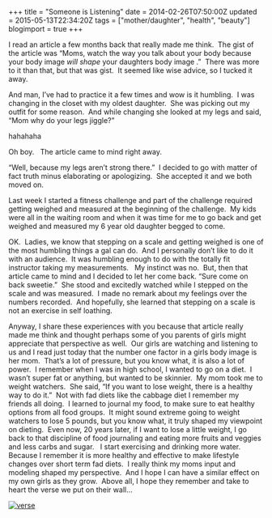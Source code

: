 +++
title = "Someone is Listening"
date = 2014-02-26T07:50:00Z
updated = 2015-05-13T22:34:20Z
tags = ["mother/daughter", "health", "beauty"]
blogimport = true 
+++

I read an article a few months back that really made me think.&#160; The gist of the article was “Moms, watch the way you talk about your body because 
your body image
 _will shape_ 
your daughters body image
.”&#160; There was more to it than that, but that was gist.&#160; It seemed like wise advice, so I tucked it away. 

And man, I’ve had to practice it a few times and wow is it humbling.&#160; I was changing in the closet with my oldest daughter.&#160; She was picking out my outfit for some reason.&#160; And while changing she looked at my legs and said, “Mom why do your legs jiggle?”&#160; 

hahahaha

Oh boy.&#160;&#160; The article came to mind right away. 

“Well, because my legs aren’t strong there.”&#160; I decided to go with matter of fact truth minus elaborating or apologizing.&#160; She accepted it and we both moved on. 

Last week I started a fitness challenge and part of the challenge required getting weighed and measured at the beginning of the challenge.&#160; My kids were all in the waiting room and when it was time for me to go back and get weighed and measured my 6 year old daughter begged to come. 

OK.&#160; Ladies, we know that stepping on a scale and getting weighed is one of the most humbling things a gal can do.&#160; And I personally don’t like to do it with an audience.&#160; It was humbling enough to do with the totally fit instructor taking my measurements.&#160;&#160; My instinct was no.&#160; But, then that article came to mind and I decided to let her come back. “Sure come on back sweetie.”&#160; She stood and excitedly watched while I stepped on the scale and was measured.&#160; I made no remark about my feelings over the numbers recorded.&#160; And hopefully, she learned that stepping on a scale is not an exercise in self loathing.&#160; 

Anyway, I share these experiences with you because that article really made me think and thought perhaps some of you parents of girls might appreciate that perspective as well.&#160; Our girls are watching and listening to us and I read just today that the number one factor in a girls body image is her mom.&#160; That’s a lot of pressure, but you know what, it is also a lot of power.&#160; I remember when I was in high school, I wanted to go on a diet.&#160; I wasn’t super fat or anything, but wanted to be skinnier.&#160; My mom took me to weight watchers.&#160; She said, “If you want to lose weight, there is a healthy way to do it.”&#160; Not with fad diets like the cabbage diet I remember my friends all doing.&#160; I learned to journal my food, to make sure to eat healthy options from all food groups.&#160; It might sound extreme going to weight watchers to lose 5 pounds, but you know what, it truly shaped my viewpoint on dieting.&#160; Even now, 20 years later, if I want to lose a little weight, I go back to that discipline of food journaling and eating more fruits and veggies and less carbs and sugar.&#160;&#160; I start exercising and drinking more water.&#160; Because I remember it is more healthy and effective to make lifestyle changes over short term fad diets.&#160; I really think my moms input and modeling shaped my perspective.&#160; And I hope I can have a similar effect on my own girls as they grow.&#160; Above all, I hope they remember and take to heart the verse we put on their wall…

[![verse](https://latc.s3.amazonaws.com/wp-content/uploads/2014/02/verse.jpg "verse")](https://latc.s3.amazonaws.com/wp-content/uploads/2014/02/verse.jpg)
